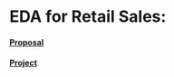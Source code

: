 # EDA for Retail Sales:

#### [Proposal](https://github.com/SoaadM/EDA-for-Retail-Sales/tree/main) 
#### [Project](https://github.com/SoaadM/EDA-for-Retail-Sales./blob/main/POJECT.md) 


